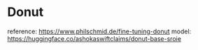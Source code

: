# Donut
reference:
  https://www.philschmid.de/fine-tuning-donut
model:
  https://huggingface.co/ashokaswiftclaims/donut-base-sroie
  
